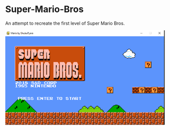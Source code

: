 # Super-Mario-Bros
An attempt to recreate the first level of Super Mario Bros.

![screenshot](https://github.com/Shubbbu/Super-Mario-Bros/blob/master/Capture.PNG?raw=true)
